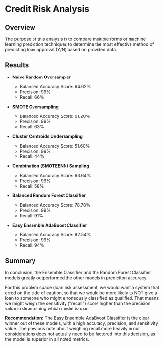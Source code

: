 # Credit Risk Analysis
## Overview
The purpose of this analysis is to compare multiple forms of machine learning prediction techniques to determine the most effective method of predicting loan approval (Y/N) based on provided data.

## Results

* **Naive Random Oversampler**
    * Balanced Accuracy Score: 64.62% 
    * Precision: 99%
    * Recall: 66%

* **SMOTE Oversampling**
    * Balanced Accuracy Score: 61.20%
    * Precision: 99%
    * Recall: 63%

* **Cluster Centroids Undersampling**
    * Balanced Accuracy Score: 51.60% 
    * Precision: 99%
    * Recall: 44%

* **Combination (SMOTEENN) Sampling**
    * Balanced Accuracy Score: 63.64%
    * Precision: 99%
    * Recall: 58%

* **Balanced Random Forest Classifier**
    * Balanced Accuracy Score: 78.78%
    * Precision: 99%
    * Recall: 91%

* **Easy Ensemble AdaBoost Classifier**
    * Balanced Accuracy Score: 92.54% 
    * Precision: 99%
    * Recall: 94%

## Summary
In conclusion, the Ensemble Classifier and the Random Forest Classifier models greatly outperformed the other models in prediciton accuracy. 

For this problem space (loan risk assessment) we would want a system that erred on the side of caution, so that we would be more likely to NOT give a loan to someone who might erroneously classified as qualified. That means we might weigh the sensitivity ("recall") score higher than the precision value in determining which model to use. 

**Recommendation:** The Easy Ensemble AdaBoost Classifier is the clear winner out of these models, with a high accuracy, precision, and sensitivity value. The previous note about weighing recall more heavily in our considerations does not actually need to be factored into this decision, as the model is superior in all noted metrics.